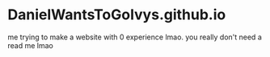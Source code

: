 # DanielWantsToGoIvys.github.io
me trying to make a website with 0 experience lmao.
you really don't need a read me lmao
